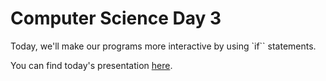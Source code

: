 # Computer Science Day 3

<link href="index.css" rel="stylesheet">

Today, we'll make our programs more interactive by using `if`` statements.

You can find today's presentation [here](../presentation-pdfs/day3.pdf).